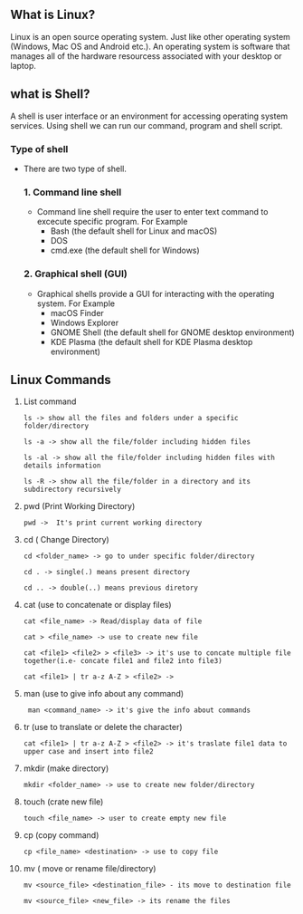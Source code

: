 ## What is Linux?
Linux is an open source operating system. Just like other operating system (Windows, Mac OS and Android  etc.). An operating system is software that manages all of the hardware resourcess associated with your desktop or laptop.

## what is Shell?
 A shell is user interface or an environment for accessing operating system services. Using shell we can run our command, program and shell script.

### Type of shell 
- There are two type of shell.
    ### 1. Command line shell
    - Command line shell require the user to enter text command to excecute specific program. For Example
      - Bash (the default shell for Linux and macOS)
      - DOS
      - cmd.exe (the default shell for Windows)
    ### 2. Graphical shell (GUI)
    - Graphical shells provide a GUI for interacting with the operating system. For Example
      - macOS Finder
      - Windows Explorer
      - GNOME Shell (the default shell for GNOME desktop environment)
      - KDE Plasma (the default shell for KDE Plasma desktop environment)

## Linux Commands
1. List command
   
   ```
   ls -> show all the files and folders under a specific folder/directory
   ```
   ```
   ls -a -> show all the file/folder including hidden files
   ```
   ```
   ls -al -> show all the file/folder including hidden files with details information
   ```
   ```
   ls -R -> show all the file/folder in a directory and its subdirectory recursively
   ```

2. pwd (Print Working Directory)
   ``` 
   pwd ->  It's print current working directory
   ```
3. cd ( Change Directory)
   ```
   cd <folder_name> -> go to under specific folder/directory
   ```
   ```
   cd . -> single(.) means present directory
   ```
   ```
   cd .. -> double(..) means previous diretory
   ```
4. cat (use to concatenate or display files)
   ```
   cat <file_name> -> Read/display data of file
   ```
   ```
   cat > <file_name> -> use to create new file
   ```
   ```
   cat <file1> <file2> > <file3> -> it's use to concate multiple file together(i.e- concate file1 and file2 into file3)
   ```
   ```
   cat <file1> | tr a-z A-Z > <file2> ->
   ```
5. man (use to give info about any command)
   ```
    man <command_name> -> it's give the info about commands
   ```
6. tr  (use to translate or delete the character)
   ```
   cat <file1> | tr a-z A-Z > <file2> -> it's traslate file1 data to upper case and insert into file2
   ```
7. mkdir (make directory)
   ```
   mkdir <folder_name> -> use to create new folder/directory
   ```
   
8. touch (crate new file)
   ```
   touch <file_name> -> user to create empty new file
   ```
9. cp (copy command)
    ```
    cp <file_name> <destination> -> use to copy file
    ```
10. mv ( move or rename file/directory)
    ```
    mv <source_file> <destination_file> - its move to destination file
    ```
    ```
    mv <source_file> <new_file> -> its rename the files
    ```